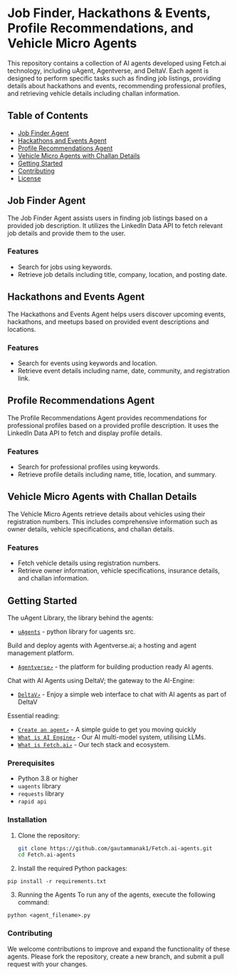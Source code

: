 # Job Finder, Hackathons & Events, Profile Recommendations, and Vehicle Micro Agents

This repository contains a collection of AI agents developed using Fetch.ai technology, including uAgent, Agentverse, and DeltaV. Each agent is designed to perform specific tasks such as finding job listings, providing details about hackathons and events, recommending professional profiles, and retrieving vehicle details including challan information.

## Table of Contents

- [Job Finder Agent](#job-finder-agent)
- [Hackathons and Events Agent](#hackathons-and-events-agent)
- [Profile Recommendations Agent](#profile-recommendations-agent)
- [Vehicle Micro Agents with Challan Details](#vehicle-micro-agents-with-challan-details)
- [Getting Started](#getting-started)
- [Contributing](#contributing)
- [License](#license)

## Job Finder Agent

The Job Finder Agent assists users in finding job listings based on a provided job description. It utilizes the LinkedIn Data API to fetch relevant job details and provide them to the user.

### Features
- Search for jobs using keywords.
- Retrieve job details including title, company, location, and posting date.

## Hackathons and Events Agent

The Hackathons and Events Agent helps users discover upcoming events, hackathons, and meetups based on provided event descriptions and locations.

### Features
- Search for events using keywords and location.
- Retrieve event details including name, date, community, and registration link.

## Profile Recommendations Agent

The Profile Recommendations Agent provides recommendations for professional profiles based on a provided profile description. It uses the LinkedIn Data API to fetch and display profile details.

### Features
- Search for professional profiles using keywords.
- Retrieve profile details including name, title, location, and summary.

## Vehicle Micro Agents with Challan Details

The Vehicle Micro Agents retrieve details about vehicles using their registration numbers. This includes comprehensive information such as owner details, vehicle specifications, and challan details.

### Features
- Fetch vehicle details using registration numbers.
- Retrieve owner information, vehicle specifications, insurance details, and challan information.

## Getting Started

The uAgent Library, the library behind the agents:

- [`uAgents`](https://github.com/fetchai/uAgents) - python library for uagents src.

Build and deploy agents with Agentverse.ai; a hosting and agent management platform.
- [`Agentverse↗️`](https://agentverse.ai) - the platform for building production ready AI agents.

Chat with AI Agents using DeltaV; the gateway to the AI-Engine:
- [`DeltaV↗️`](https://deltav.agentverse.ai) - Enjoy a simple web interface to chat with AI agents as part of DeltaV

Essential reading:
- [`Create an agent↗️`](https://fetch.ai/docs/guides/agents/create-a-uagent) - A simple guide to get you moving quickly 
- [`What is AI Engine↗️`](https://fetch.ai/docs/concepts/ai-engine/ai-engine-intro) - Our AI multi-model system, utilising LLMs. 
- [`What is Fetch.ai↗️`](https://fetch.ai/docs/concepts/introducing-fetchai) - Our tech stack and ecosystem. 

### Prerequisites
- Python 3.8 or higher
- `uagents` library
- `requests` library
- `rapid api` 

### Installation
1. Clone the repository:
   ```bash
   git clone https://github.com/gautammanak1/Fetch.ai-agents.git
   cd Fetch.ai-agents

2. Install the required Python packages:
```
pip install -r requirements.txt
```

3. Running the Agents
To run any of the agents, execute the following command:
```
python <agent_filename>.py
```
### Contributing
We welcome contributions to improve and expand the functionality of these agents. Please fork the repository, create a new branch, and submit a pull request with your changes.

